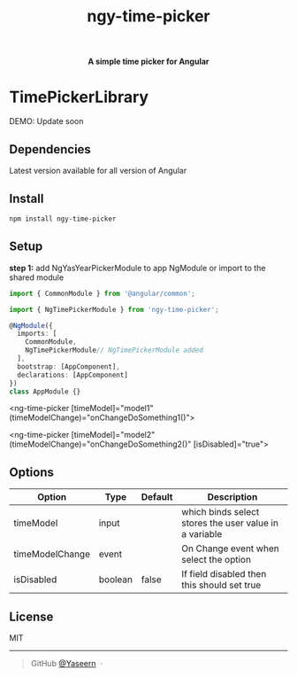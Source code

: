 <div align="center">
  <h1>ngy-time-picker</h1>
  <br>
  <h4>A simple time picker for Angular</h4>
</div>

# TimePickerLibrary

DEMO: Update soon

## Dependencies
Latest version available for all version of Angular

## Install

```bash
npm install ngy-time-picker
```

## Setup

**step 1:** add NgYasYearPickerModule to app NgModule or import to the shared module

```typescript
import { CommonModule } from '@angular/common';

import { NgTimePickerModule } from 'ngy-time-picker';

@NgModule({
  imports: [
    CommonModule,
    NgTimePickerModule// NgTimePickerModule added
  ],
  bootstrap: [AppComponent],
  declarations: [AppComponent]
})
class AppModule {}
```

<ng-time-picker [timeModel]="model1" (timeModelChange)="onChangeDoSomething1()"></ng-time-picker>

<ng-time-picker [timeModel]="model2" (timeModelChange)="onChangeDoSomething2()" [isDisabled]="true"></ng-time-picker>


## Options

| Option            | Type                           | Default           | Description                                                                                                                                     |
| ----------------- | ------------------------------ | ----------------- | ----------------------------------------------------------------------------------------------------------------------------------------------- |
| timeModel         | input                          |                   | which binds select stores the user value in a variable                                                                                           |
| timeModelChange   | event                          |                   | On Change event when select the option                                                                                                           |
| isDisabled        | boolean                        | false             | If field disabled then this should set true                                                                                                     |                                                                                         

## License

MIT

---

> GitHub [@Yaseern](https://github.com/Yaseern) &nbsp;&middot;&nbsp;